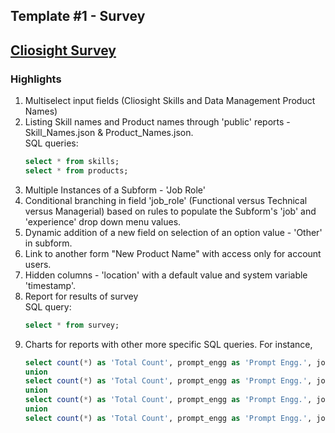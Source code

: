 Template #1 - Survey 
-------------------------
## [Cliosight Survey](https://app.cliosight.com/app/forms/221/show/public?noNavbar=true)   

### Highlights      
1. Multiselect input fields (Cliosight Skills and Data Management Product Names)
2. Listing Skill names and Product names through 'public' reports - Skill_Names.json & Product_Names.json.    
   SQL queries:
   ``` sql
   select * from skills;     
   select * from products;
   ```
3. Multiple Instances of a Subform - 'Job Role'      
4. Conditional branching in field 'job_role' (Functional versus Technical versus Managerial) based on rules to populate the Subform's 'job' and 'experience' drop down menu values.
5. Dynamic addition of a new field on selection of an option value - 'Other' in subform.       
6. Link to another form "New Product Name" with access only for account users.
7. Hidden columns - 'location' with a default value and system variable 'timestamp'.
8. Report for results of survey        
   SQL query:
   ``` sql
   select * from survey;     
   ```
9. Charts for reports with other more specific SQL queries. For instance,         
   ``` sql
   select count(*) as 'Total Count', prompt_engg as 'Prompt Engg.', job_role as 'Job Role' from survey where prompt_engg = 'yes' and job_role = 'Functional'     
   union          
   select count(*) as 'Total Count', prompt_engg as 'Prompt Engg.', job_role as 'Job Role' from survey where prompt_engg = 'yes' and job_role = 'Technical'          
   union
   select count(*) as 'Total Count', prompt_engg as 'Prompt Engg.', job_role as 'Job Role' from survey where prompt_engg = 'no' and job_role = 'Functional'     
   union          
   select count(*) as 'Total Count', prompt_engg as 'Prompt Engg.', job_role as 'Job Role' from survey where prompt_engg = 'no' and job_role = 'Technical'
   ```

